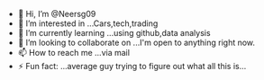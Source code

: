 - 👋 Hi, I’m @Neersg09
- 👀 I’m interested in ...Cars,tech,trading 
- 🌱 I’m currently learning ...using github,data analysis
- 💞️ I’m looking to collaborate on ...I'm open to anything right now.
- 📫 How to reach me ...via mail
- ⚡ Fun fact: ...average guy trying to figure out what all this is...

<!---
Neersg09/Neersg09 is a ✨ special ✨ repository because its `README.md` (this file) appears on your GitHub profile.
You can click the Preview link to take a look at your changes.
--->
